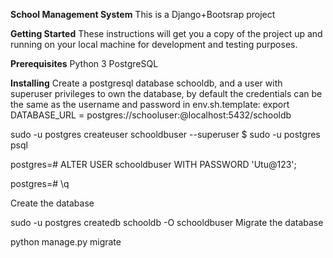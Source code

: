**School Management System**
This is a Django+Bootsrap project


**Getting Started**
These instructions will get you a copy of the project up and running on your local machine for development and testing purposes.


**Prerequisites**
Python 3
PostgreSQL


**Installing**
Create a postgresql database schooldb, and a user with superuser privileges to own the database, by default the credentials can be the same as the username and password in env.sh.template: export DATABASE_URL = postgres://schooluser:<password>@localhost:5432/schooldb

sudo -u postgres createuser schooldbuser --superuser
$ sudo -u postgres psql

postgres=# ALTER USER schooldbuser WITH PASSWORD 'Utu@123';

postgres=# \q

Create the database

sudo -u postgres createdb schooldb -O schooldbuser
Migrate the database

python manage.py migrate
